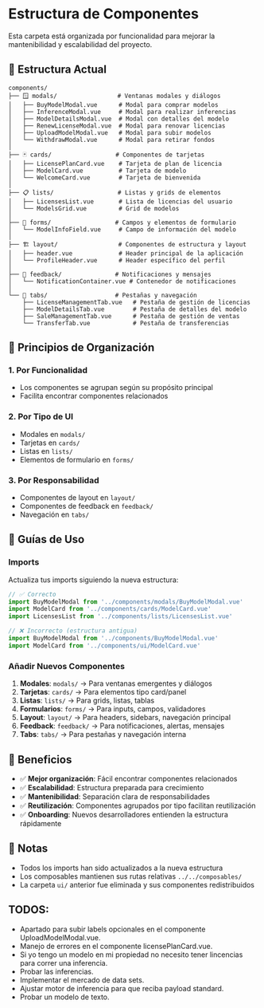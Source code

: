 # Estructura de Componentes

Esta carpeta está organizada por funcionalidad para mejorar la mantenibilidad y escalabilidad del proyecto.

## 📁 Estructura Actual

```
components/
├── 🪟 modals/                 # Ventanas modales y diálogos
│   ├── BuyModelModal.vue      # Modal para comprar modelos
│   ├── InferenceModal.vue     # Modal para realizar inferencias
│   ├── ModelDetailsModal.vue  # Modal con detalles del modelo
│   ├── RenewLicenseModal.vue  # Modal para renovar licencias
│   ├── UploadModelModal.vue   # Modal para subir modelos
│   └── WithdrawModal.vue      # Modal para retirar fondos
│
├── 🃏 cards/                  # Componentes de tarjetas
│   ├── LicensePlanCard.vue    # Tarjeta de plan de licencia
│   ├── ModelCard.vue          # Tarjeta de modelo
│   └── WelcomeCard.vue        # Tarjeta de bienvenida
│
├── 📋 lists/                  # Listas y grids de elementos
│   ├── LicensesList.vue       # Lista de licencias del usuario
│   └── ModelsGrid.vue         # Grid de modelos
│
├── 📝 forms/                  # Campos y elementos de formulario
│   └── ModelInfoField.vue     # Campo de información del modelo
│
├── 🏗️ layout/                 # Componentes de estructura y layout
│   ├── header.vue             # Header principal de la aplicación
│   └── ProfileHeader.vue      # Header específico del perfil
│
├── 💬 feedback/               # Notificaciones y mensajes
│   └── NotificationContainer.vue # Contenedor de notificaciones
│
└── 📑 tabs/                   # Pestañas y navegación
    ├── LicenseManagementTab.vue   # Pestaña de gestión de licencias
    ├── ModelDetailsTab.vue        # Pestaña de detalles del modelo
    ├── SaleManagementTab.vue      # Pestaña de gestión de ventas
    └── TransferTab.vue            # Pestaña de transferencias
```

## 🎯 Principios de Organización

### 1. **Por Funcionalidad**
- Los componentes se agrupan según su propósito principal
- Facilita encontrar componentes relacionados

### 2. **Por Tipo de UI**
- Modales en `modals/`
- Tarjetas en `cards/`
- Listas en `lists/`
- Elementos de formulario en `forms/`

### 3. **Por Responsabilidad**
- Componentes de layout en `layout/`
- Componentes de feedback en `feedback/`
- Navegación en `tabs/`

## 📖 Guías de Uso

### Imports
Actualiza tus imports siguiendo la nueva estructura:

```typescript
// ✅ Correcto
import BuyModelModal from '../components/modals/BuyModelModal.vue'
import ModelCard from '../components/cards/ModelCard.vue'
import LicensesList from '../components/lists/LicensesList.vue'

// ❌ Incorrecto (estructura antigua)
import BuyModelModal from '../components/BuyModelModal.vue'
import ModelCard from '../components/ui/ModelCard.vue'
```

### Añadir Nuevos Componentes

1. **Modales**: `modals/` → Para ventanas emergentes y diálogos
2. **Tarjetas**: `cards/` → Para elementos tipo card/panel
3. **Listas**: `lists/` → Para grids, listas, tablas
4. **Formularios**: `forms/` → Para inputs, campos, validadores
5. **Layout**: `layout/` → Para headers, sidebars, navegación principal
6. **Feedback**: `feedback/` → Para notificaciones, alertas, mensajes
7. **Tabs**: `tabs/` → Para pestañas y navegación interna

## 🔧 Beneficios

- ✅ **Mejor organización**: Fácil encontrar componentes relacionados
- ✅ **Escalabilidad**: Estructura preparada para crecimiento
- ✅ **Mantenibilidad**: Separación clara de responsabilidades
- ✅ **Reutilización**: Componentes agrupados por tipo facilitan reutilización
- ✅ **Onboarding**: Nuevos desarrolladores entienden la estructura rápidamente

## 📝 Notas

- Todos los imports han sido actualizados a la nueva estructura
- Los composables mantienen sus rutas relativas `../../composables/`
- La carpeta `ui/` anterior fue eliminada y sus componentes redistribuidos


## TODOS:

- Apartado para subir labels opcionales en el componente UploadModelModal.vue.
- Manejo de errores en el componente licensePlanCard.vue.
- Si yo tengo un modelo en mi propiedad no necesito tener lincencias para correr una inferencia.
- Probar las inferencias.
- Implementar el mercado de data sets.
- Ajustar motor de inferencia para que reciba payload standard.
- Probar un modelo de texto.